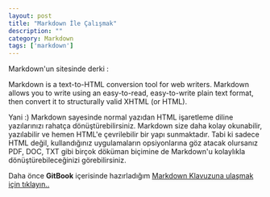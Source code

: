 ```yaml
---
layout: post
title: "Markdown İle Çalışmak"
description: ""
category: Markdown
tags: ['markdown']
---
```



Markdown'un sitesinde derki :

Markdown is a text-to-HTML conversion tool for web writers. Markdown allows you to write using an easy-to-read, easy-to-write plain text format, then convert it to structurally valid XHTML (or HTML).

Yani :) Markdown sayesinde normal yazıdan HTML işaretleme diline yazılarınızı rahatça dönüştürebilirsiniz. Markdown size daha kolay okunabilir, yazılabilir ve hemen HTML'e çevrilebilir bir yapı sunmaktadır. Tabi ki sadece HTML değil, kullandığınız uygulamaların opsiyonlarına göz atacak olursanız PDF, DOC, TXT gibi birçok döküman biçimine de Markdown'u kolaylıkla dönüştürebileceğinizi görebilirsiniz.

Daha önce **GitBook** içerisinde hazırladığım [Markdown Klavuzuna ulaşmak için tıklayın..](https://hakanyalcinkaya.gitbooks.io/markdown/content/genel_bakis.html)